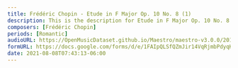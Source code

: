 ```yaml
---
title: Frédéric Chopin - Etude in F Major Op. 10 No. 8 (1)
description: This is the description for Etude in F Major Op. 10 No. 8 by Frédéric Chopin
composers: [Frédéric Chopin]
periods: [Romantic]
audioURL: https://OpenMusicDataset.github.io/Maestro/maestro-v3.0.0/2014/MIDI-UNPROCESSED_16-18_R1_2014_MID--AUDIO_18_R1_2014_wav--3.midi
formURL: https://docs.google.com/forms/d/e/1FAIpQLSfQZmJir14VqRjmbPdyqKa-K0sozAza4xp9oG54xnh_rSu2vA/viewform
date: 2021-08-08T07:43:13-06:00
---
```

